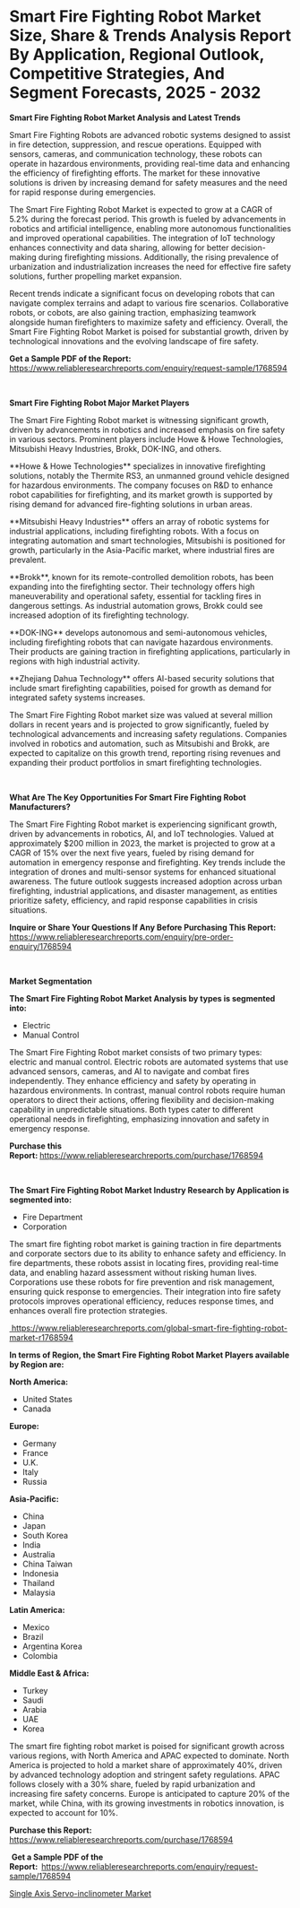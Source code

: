 <p><h1>Smart Fire Fighting Robot Market Size, Share & Trends Analysis Report By Application, Regional Outlook, Competitive Strategies, And Segment Forecasts, 2025 - 2032</h1></p><p><strong>Smart Fire Fighting Robot Market Analysis and Latest Trends</strong></p>
<p><p>Smart Fire Fighting Robots are advanced robotic systems designed to assist in fire detection, suppression, and rescue operations. Equipped with sensors, cameras, and communication technology, these robots can operate in hazardous environments, providing real-time data and enhancing the efficiency of firefighting efforts. The market for these innovative solutions is driven by increasing demand for safety measures and the need for rapid response during emergencies.</p><p>The Smart Fire Fighting Robot Market is expected to grow at a CAGR of 5.2% during the forecast period. This growth is fueled by advancements in robotics and artificial intelligence, enabling more autonomous functionalities and improved operational capabilities. The integration of IoT technology enhances connectivity and data sharing, allowing for better decision-making during firefighting missions. Additionally, the rising prevalence of urbanization and industrialization increases the need for effective fire safety solutions, further propelling market expansion.</p><p>Recent trends indicate a significant focus on developing robots that can navigate complex terrains and adapt to various fire scenarios. Collaborative robots, or cobots, are also gaining traction, emphasizing teamwork alongside human firefighters to maximize safety and efficiency. Overall, the Smart Fire Fighting Robot Market is poised for substantial growth, driven by technological innovations and the evolving landscape of fire safety.</p></p>
<p><strong>Get a Sample PDF of the Report:&nbsp;</strong> <a href="https://www.reliableresearchreports.com/enquiry/request-sample/1768594?utm_campaign=3287&utm_medium=2&utm_source=Github&utm_content=ia&utm_term=11042025&utm_id=smart-fire-fighting-robot">https://www.reliableresearchreports.com/enquiry/request-sample/1768594</a></p>
<p>&nbsp;</p>
<p><strong>Smart Fire Fighting Robot Major Market Players</strong></p>
<p><p>The Smart Fire Fighting Robot market is witnessing significant growth, driven by advancements in robotics and increased emphasis on fire safety in various sectors. Prominent players include Howe & Howe Technologies, Mitsubishi Heavy Industries, Brokk, DOK-ING, and others.</p><p>**Howe & Howe Technologies** specializes in innovative firefighting solutions, notably the Thermite RS3, an unmanned ground vehicle designed for hazardous environments. The company focuses on R&D to enhance robot capabilities for firefighting, and its market growth is supported by rising demand for advanced fire-fighting solutions in urban areas.</p><p>**Mitsubishi Heavy Industries** offers an array of robotic systems for industrial applications, including firefighting robots. With a focus on integrating automation and smart technologies, Mitsubishi is positioned for growth, particularly in the Asia-Pacific market, where industrial fires are prevalent.</p><p>**Brokk**, known for its remote-controlled demolition robots, has been expanding into the firefighting sector. Their technology offers high maneuverability and operational safety, essential for tackling fires in dangerous settings. As industrial automation grows, Brokk could see increased adoption of its firefighting technology.</p><p>**DOK-ING** develops autonomous and semi-autonomous vehicles, including firefighting robots that can navigate hazardous environments. Their products are gaining traction in firefighting applications, particularly in regions with high industrial activity.</p><p>**Zhejiang Dahua Technology** offers AI-based security solutions that include smart firefighting capabilities, poised for growth as demand for integrated safety systems increases. </p><p>The Smart Fire Fighting Robot market size was valued at several million dollars in recent years and is projected to grow significantly, fueled by technological advancements and increasing safety regulations. Companies involved in robotics and automation, such as Mitsubishi and Brokk, are expected to capitalize on this growth trend, reporting rising revenues and expanding their product portfolios in smart firefighting technologies.</p></p>
<p>&nbsp;</p>
<p><strong>What Are The Key Opportunities For Smart Fire Fighting Robot Manufacturers?</strong></p>
<p><p>The Smart Fire Fighting Robot market is experiencing significant growth, driven by advancements in robotics, AI, and IoT technologies. Valued at approximately $200 million in 2023, the market is projected to grow at a CAGR of 15% over the next five years, fueled by rising demand for automation in emergency response and firefighting. Key trends include the integration of drones and multi-sensor systems for enhanced situational awareness. The future outlook suggests increased adoption across urban firefighting, industrial applications, and disaster management, as entities prioritize safety, efficiency, and rapid response capabilities in crisis situations.</p></p>
<p><strong>Inquire or Share Your Questions If Any Before Purchasing This Report:</strong> <a href="https://www.reliableresearchreports.com/enquiry/pre-order-enquiry/1768594?utm_campaign=3287&utm_medium=2&utm_source=Github&utm_content=ia&utm_term=11042025&utm_id=smart-fire-fighting-robot">https://www.reliableresearchreports.com/enquiry/pre-order-enquiry/1768594</a></p>
<p>&nbsp;</p>
<p><strong>Market Segmentation</strong></p>
<p><strong>The Smart Fire Fighting Robot Market Analysis by types is segmented into:</strong></p>
<p><ul><li>Electric</li><li>Manual Control</li></ul></p>
<p><p>The Smart Fire Fighting Robot market consists of two primary types: electric and manual control. Electric robots are automated systems that use advanced sensors, cameras, and AI to navigate and combat fires independently. They enhance efficiency and safety by operating in hazardous environments. In contrast, manual control robots require human operators to direct their actions, offering flexibility and decision-making capability in unpredictable situations. Both types cater to different operational needs in firefighting, emphasizing innovation and safety in emergency response.</p></p>
<p><strong>Purchase this Report:&nbsp;</strong><a href="https://www.reliableresearchreports.com/purchase/1768594?utm_campaign=3287&utm_medium=2&utm_source=Github&utm_content=ia&utm_term=11042025&utm_id=smart-fire-fighting-robot">https://www.reliableresearchreports.com/purchase/1768594</a></p>
<p>&nbsp;</p>
<p><strong>The Smart Fire Fighting Robot Market Industry Research by Application is segmented into:</strong></p>
<p><ul><li>Fire Department</li><li>Corporation</li></ul></p>
<p><p>The smart fire fighting robot market is gaining traction in fire departments and corporate sectors due to its ability to enhance safety and efficiency. In fire departments, these robots assist in locating fires, providing real-time data, and enabling hazard assessment without risking human lives. Corporations use these robots for fire prevention and risk management, ensuring quick response to emergencies. Their integration into fire safety protocols improves operational efficiency, reduces response times, and enhances overall fire protection strategies.</p></p>
<p><a href="https://www.reliableresearchreports.com/global-smart-fire-fighting-robot-market-r1768594?utm_campaign=3287&utm_medium=2&utm_source=Github&utm_content=ia&utm_term=11042025&utm_id=smart-fire-fighting-robot">&nbsp;https://www.reliableresearchreports.com/global-smart-fire-fighting-robot-market-r1768594</a></p>
<p><strong>In terms of Region, the Smart Fire Fighting Robot Market Players available by Region are:</strong></p>
<p>
    <p> <strong> North America: </strong>
        <ul>
            <li>United States</li>
            <li>Canada</li>
        </ul>
        </p> 
    <p> <strong> Europe: </strong>
        <ul>
            <li>Germany</li>
            <li>France</li>
            <li>U.K.</li>
            <li>Italy</li>
            <li>Russia</li>
        </ul>
        </p> 
    <p> <strong> Asia-Pacific: </strong>
        <ul>
            <li>China</li>
            <li>Japan</li>
            <li>South Korea</li>
            <li>India</li>
            <li>Australia</li>
            <li>China Taiwan</li>
            <li>Indonesia</li>
            <li>Thailand</li>
            <li>Malaysia</li>
        </ul>
        </p> 
    <p> <strong> Latin America: </strong>
        <ul>
            <li>Mexico</li>
            <li>Brazil</li>
            <li>Argentina Korea</li>
            <li>Colombia</li>
        </ul>
        </p> 
    <p> <strong> Middle East & Africa: </strong>
        <ul>
            <li>Turkey</li>
            <li>Saudi</li>
            <li>Arabia</li>
            <li>UAE</li>
            <li>Korea</li>
        </ul>
    </p>
    </p>
<p><p>The smart fire fighting robot market is poised for significant growth across various regions, with North America and APAC expected to dominate. North America is projected to hold a market share of approximately 40%, driven by advanced technology adoption and stringent safety regulations. APAC follows closely with a 30% share, fueled by rapid urbanization and increasing fire safety concerns. Europe is anticipated to capture 20% of the market, while China, with its growing investments in robotics innovation, is expected to account for 10%.</p></p>
<p><strong>Purchase this Report: </strong><a href="https://www.reliableresearchreports.com/purchase/1768594?utm_campaign=3287&utm_medium=2&utm_source=Github&utm_content=ia&utm_term=11042025&utm_id=smart-fire-fighting-robot">https://www.reliableresearchreports.com/purchase/1768594</a></p>
<p>&nbsp;<strong>Get a Sample PDF of the Report:&nbsp;&nbsp;</strong><a href="https://www.reliableresearchreports.com/enquiry/request-sample/1768594?utm_campaign=3287&utm_medium=2&utm_source=Github&utm_content=ia&utm_term=11042025&utm_id=smart-fire-fighting-robot">https://www.reliableresearchreports.com/enquiry/request-sample/1768594</a></p>
<p><strong></strong></p>
<p><p><a href="https://github.com/keehnkaesssi/Market-Research-Report-List-1/blob/main/single-axis-servo-inclinometer-market.md?utm_campaign=3287&utm_medium=2&utm_source=Github&utm_content=ia&utm_term=11042025&utm_id=smart-fire-fighting-robot">Single Axis Servo-inclinometer Market</a></p></p>